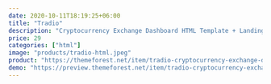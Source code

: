```yaml
---
date: 2020-10-11T18:19:25+06:00
title: "Tradio"
description: "Cryptocurrency Exchange Dashboard HTML Template + Landing page"
price: 29
categories: ["html"]
image: "products/tradio-html.jpeg"
product: "https://themeforest.net/item/tradio-cryptocurrency-exchange-dashboard-html-template/25997237"
demo: "https://preview.themeforest.net/item/tradio-cryptocurrency-exchange-dashboard-html-template/full_screen_preview/25997237"
---
```


